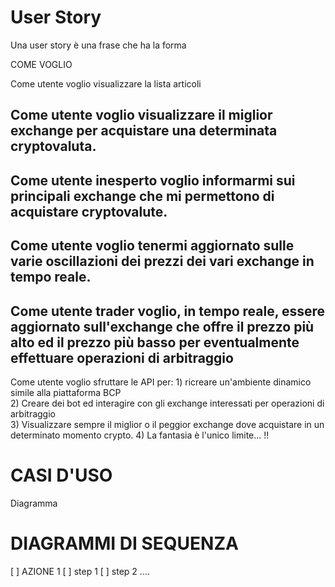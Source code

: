 # User Story

Una user story è una frase che ha la forma

COME <RUOLO> VOGLIO <COSA>

Come utente voglio visualizzare la lista articoli

<h2>Come utente voglio <b>visualizzare il miglior exchange</b> per acquistare una determinata cryptovaluta.</h2>
<h2>Come utente inesperto voglio informarmi sui principali exchange che mi permettono di acquistare cryptovalute.</h2>
<h2>Come utente voglio tenermi aggiornato sulle varie oscillazioni dei prezzi dei vari exchange <b>in tempo reale</b>.</h2>
<h2>Come utente <b>trader</b> voglio, in tempo reale, essere aggiornato sull'exchange che offre il prezzo più alto ed il prezzo più basso
  per eventualmente effettuare operazioni di <b>arbitraggio</b></h2
<h2>Come utente voglio sfruttare le API per: 1) ricreare un'ambiente dinamico simile alla piattaforma BCP <br>
  2) Creare dei bot ed interagire con gli exchange interessati per operazioni di arbitraggio <br>
  3) Visualizzare sempre il miglior o il peggior exchange dove acquistare in un determinato momento crypto.
  4) La fantasia è l'unico limite... !!


# CASI D'USO

Diagramma


# DIAGRAMMI DI SEQUENZA

[ ] AZIONE 1
  [ ] step 1
  [ ] step 2
  ....
